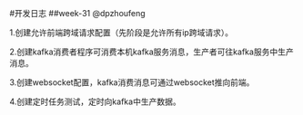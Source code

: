 #开发日志
##week-31
@dpzhoufeng

1.创建允许前端跨域请求配置（先阶段是允许所有ip跨域请求）。

2.创建kafka消费者程序可消费本机kafka服务消息，生产者可往kafka服务中生产消息。

3.创建websocket配置，kafka消费消息可通过websocket推向前端。

4.创建定时任务测试，定时向kafka中生产数据。




